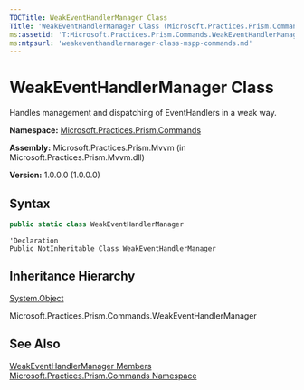 ```yaml
---
TOCTitle: WeakEventHandlerManager Class
Title: 'WeakEventHandlerManager Class (Microsoft.Practices.Prism.Commands)'
ms:assetid: 'T:Microsoft.Practices.Prism.Commands.WeakEventHandlerManager'
ms:mtpsurl: 'weakeventhandlermanager-class-mspp-commands.md'
---
```


# WeakEventHandlerManager Class

Handles management and dispatching of EventHandlers in a weak way.

**Namespace:** [Microsoft.Practices.Prism.Commands](/patterns-practices/reference/mspp-commands-namespace)

**Assembly:** Microsoft.Practices.Prism.Mvvm (in Microsoft.Practices.Prism.Mvvm.dll) 

**Version:** 1.0.0.0 (1.0.0.0)

## Syntax

```C#
public static class WeakEventHandlerManager
```

```VB
'Declaration
Public NotInheritable Class WeakEventHandlerManager
```

## Inheritance Hierarchy

[System.Object](http://msdn2.microsoft.com/en-us/library/e5kfa45b)

Microsoft.Practices.Prism.Commands.WeakEventHandlerManager

## See Also

[WeakEventHandlerManager Members](/patterns-practices/reference/weakeventhandlermanager-members-mspp-commands)<br/>
[Microsoft.Practices.Prism.Commands Namespace](/patterns-practices/reference/mspp-commands-namespace)